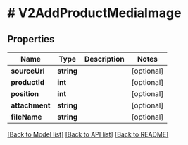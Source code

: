 # # V2AddProductMediaImage

## Properties

Name | Type | Description | Notes
------------ | ------------- | ------------- | -------------
**sourceUrl** | **string** |  | [optional]
**productId** | **int** |  | [optional]
**position** | **int** |  | [optional]
**attachment** | **string** |  | [optional]
**fileName** | **string** |  | [optional]

[[Back to Model list]](../../README.md#models) [[Back to API list]](../../README.md#endpoints) [[Back to README]](../../README.md)
